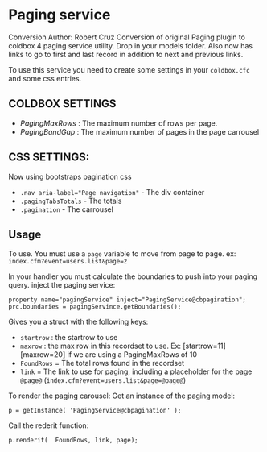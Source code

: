 ﻿# Paging service

Conversion Author:  Robert Cruz
Conversion of original Paging plugin to coldbox 4 paging service utility.  Drop in your models folder.
Also now has links to go to first and last record in addition to next and previous links.

To use this service you need to create some settings in your `coldbox.cfc` and some
css entries.

## COLDBOX SETTINGS
- *PagingMaxRows* : The maximum number of rows per page.
- *PagingBandGap* : The maximum number of pages in the page carrousel

## CSS SETTINGS:
Now using bootstraps pagination css
- `.nav aria-label="Page navigation"` - The div container
- `.pagingTabsTotals` - The totals
- `.pagination` - The carrousel

## Usage

To use. You must use a `page` variable to move from page to page.
ex: `index.cfm?event=users.list&page=2`

In your handler you must calculate the boundaries to push into your paging query.
inject the paging service:

```
property name="pagingService" inject="PagingService@cbpagination";
prc.boundaries = pagingServince.getBoundaries();
```

Gives you a struct with the following keys:
- `startrow` : the startrow to use
- `maxrow` : the max row in this recordset to use. Ex: [startrow=11][maxrow=20] if we are using a PagingMaxRows of 10
- `FoundRows` = The total rows found in the recordset
- `link` = The link to use for paging, including a placeholder for the page `@page@` (`index.cfm?event=users.list&page=@page@`)

To render the paging carousel:
Get an instance of the paging model:  

```
p = getInstance( 'PagingService@cbpagination' );
```

Call the rederit function: 

```
p.renderit(  FoundRows, link, page);
```
